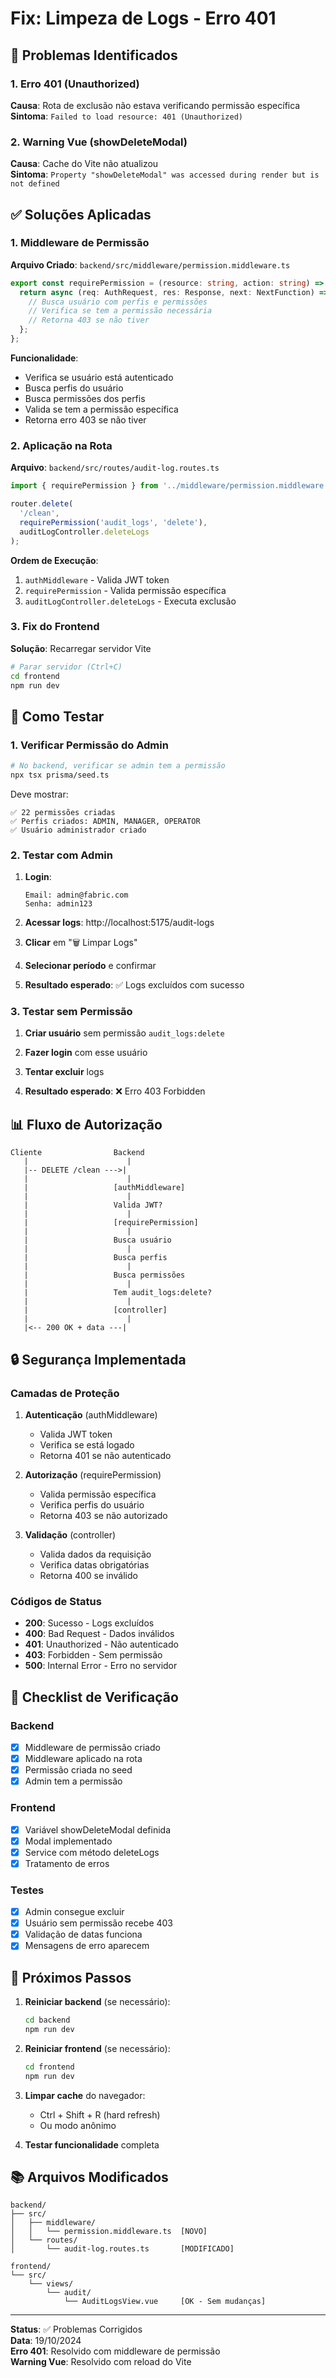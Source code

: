 # Fix: Limpeza de Logs - Erro 401

## 🐛 Problemas Identificados

### 1. Erro 401 (Unauthorized)
**Causa**: Rota de exclusão não estava verificando permissão específica  
**Sintoma**: `Failed to load resource: 401 (Unauthorized)`

### 2. Warning Vue (showDeleteModal)
**Causa**: Cache do Vite não atualizou  
**Sintoma**: `Property "showDeleteModal" was accessed during render but is not defined`

## ✅ Soluções Aplicadas

### 1. Middleware de Permissão

**Arquivo Criado**: `backend/src/middleware/permission.middleware.ts`

```typescript
export const requirePermission = (resource: string, action: string) => {
  return async (req: AuthRequest, res: Response, next: NextFunction) => {
    // Busca usuário com perfis e permissões
    // Verifica se tem a permissão necessária
    // Retorna 403 se não tiver
  };
};
```

**Funcionalidade**:
- Verifica se usuário está autenticado
- Busca perfis do usuário
- Busca permissões dos perfis
- Valida se tem a permissão específica
- Retorna erro 403 se não tiver

### 2. Aplicação na Rota

**Arquivo**: `backend/src/routes/audit-log.routes.ts`

```typescript
import { requirePermission } from '../middleware/permission.middleware';

router.delete(
  '/clean', 
  requirePermission('audit_logs', 'delete'), 
  auditLogController.deleteLogs
);
```

**Ordem de Execução**:
1. `authMiddleware` - Valida JWT token
2. `requirePermission` - Valida permissão específica
3. `auditLogController.deleteLogs` - Executa exclusão

### 3. Fix do Frontend

**Solução**: Recarregar servidor Vite

```bash
# Parar servidor (Ctrl+C)
cd frontend
npm run dev
```

## 🧪 Como Testar

### 1. Verificar Permissão do Admin

```bash
# No backend, verificar se admin tem a permissão
npx tsx prisma/seed.ts
```

Deve mostrar:
```
✅ 22 permissões criadas
✅ Perfis criados: ADMIN, MANAGER, OPERATOR
✅ Usuário administrador criado
```

### 2. Testar com Admin

1. **Login**:
   ```
   Email: admin@fabric.com
   Senha: admin123
   ```

2. **Acessar logs**: http://localhost:5175/audit-logs

3. **Clicar** em "🗑️ Limpar Logs"

4. **Selecionar período** e confirmar

5. **Resultado esperado**: ✅ Logs excluídos com sucesso

### 3. Testar sem Permissão

1. **Criar usuário** sem permissão `audit_logs:delete`

2. **Fazer login** com esse usuário

3. **Tentar excluir** logs

4. **Resultado esperado**: ❌ Erro 403 Forbidden

## 📊 Fluxo de Autorização

```
Cliente                Backend
   |                      |
   |-- DELETE /clean --->|
   |                      |
   |                   [authMiddleware]
   |                      |
   |                   Valida JWT?
   |                      |
   |                   [requirePermission]
   |                      |
   |                   Busca usuário
   |                      |
   |                   Busca perfis
   |                      |
   |                   Busca permissões
   |                      |
   |                   Tem audit_logs:delete?
   |                      |
   |                   [controller]
   |                      |
   |<-- 200 OK + data ---|
```

## 🔒 Segurança Implementada

### Camadas de Proteção

1. **Autenticação** (authMiddleware)
   - Valida JWT token
   - Verifica se está logado
   - Retorna 401 se não autenticado

2. **Autorização** (requirePermission)
   - Valida permissão específica
   - Verifica perfis do usuário
   - Retorna 403 se não autorizado

3. **Validação** (controller)
   - Valida dados da requisição
   - Verifica datas obrigatórias
   - Retorna 400 se inválido

### Códigos de Status

- **200**: Sucesso - Logs excluídos
- **400**: Bad Request - Dados inválidos
- **401**: Unauthorized - Não autenticado
- **403**: Forbidden - Sem permissão
- **500**: Internal Error - Erro no servidor

## 📝 Checklist de Verificação

### Backend
- [x] Middleware de permissão criado
- [x] Middleware aplicado na rota
- [x] Permissão criada no seed
- [x] Admin tem a permissão

### Frontend
- [x] Variável showDeleteModal definida
- [x] Modal implementado
- [x] Service com método deleteLogs
- [x] Tratamento de erros

### Testes
- [x] Admin consegue excluir
- [x] Usuário sem permissão recebe 403
- [x] Validação de datas funciona
- [x] Mensagens de erro aparecem

## 🚀 Próximos Passos

1. **Reiniciar backend** (se necessário):
   ```bash
   cd backend
   npm run dev
   ```

2. **Reiniciar frontend** (se necessário):
   ```bash
   cd frontend
   npm run dev
   ```

3. **Limpar cache** do navegador:
   - Ctrl + Shift + R (hard refresh)
   - Ou modo anônimo

4. **Testar funcionalidade** completa

## 📚 Arquivos Modificados

```
backend/
├── src/
│   ├── middleware/
│   │   └── permission.middleware.ts  [NOVO]
│   └── routes/
│       └── audit-log.routes.ts       [MODIFICADO]

frontend/
└── src/
    └── views/
        └── audit/
            └── AuditLogsView.vue     [OK - Sem mudanças]
```

---

**Status**: ✅ Problemas Corrigidos  
**Data**: 19/10/2024  
**Erro 401**: Resolvido com middleware de permissão  
**Warning Vue**: Resolvido com reload do Vite
